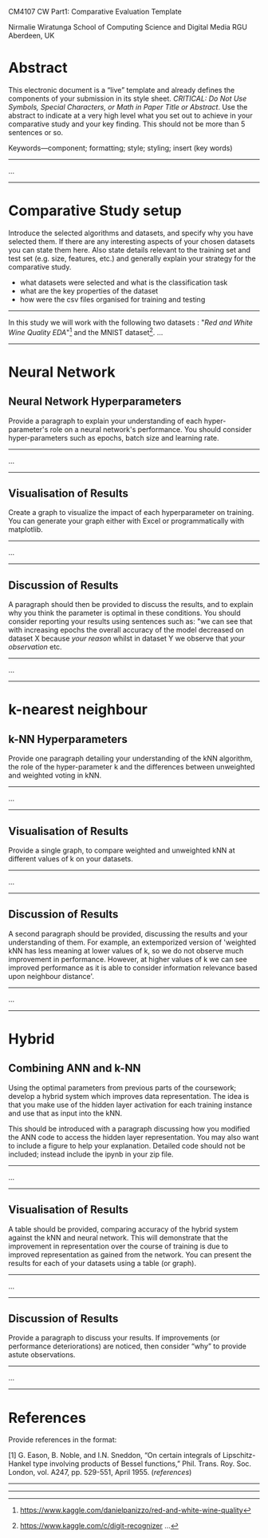 CM4107 CW Part1: Comparative Evaluation Template

Nirmalie Wiratunga
School of Computing Science and Digital Media
RGU
Aberdeen, UK

# Abstract

This electronic document is a “live” template and already defines the components of your submission in its style sheet. *CRITICAL:  Do Not Use Symbols, Special Characters, or Math in Paper Title or Abstract*. Use the abstract to indicate at a very high level what you set out to achieve in your comparative study and your key finding. This should not be more than 5 sentences or so.

Keywords—component; formatting; style; styling; insert (key words)

------

...

-----

# Comparative Study setup

Introduce the selected algorithms and datasets, and specify why you have selected them.  If there are any interesting aspects of your chosen datasets you can state them here. Also state details relevant to the training set and test set (e.g. size, features, etc.) and generally explain your strategy for the comparative study.

* what datasets were selected and what is the classification task
* what are the key properties of the dataset
* how were the csv files organised for training and testing

------

In this study we will work with the following two datasets : "*Red and White Wine Quality EDA*"[^1] and the MNIST dataset[^2].
...

-----

# Neural Network

## Neural Network Hyperparameters

Provide a paragraph to explain your understanding of each hyper-parameter's role on a neural network's performance. You should consider hyper-parameters such as epochs, batch size and learning rate.

------

...

-----

## Visualisation of Results

Create a graph to visualize the impact of each hyperparameter on training. You can generate your graph either with Excel or programmatically with matplotlib.

------

...

-----

## Discussion of Results

A paragraph should then be provided to discuss the results, and to explain why you think the parameter is optimal in these conditions. You should consider reporting your results using sentences such as: "we can see that with increasing epochs the overall accuracy of the model decreased on dataset X because *your reason* whilst in dataset Y we observe that *your observation* etc.

------

...

-----

# k-nearest neighbour

## k-NN Hyperparameters 

Provide one paragraph detailing your understanding of the kNN algorithm, the role of the hyper-parameter k and the differences between unweighted and weighted voting in kNN.

------

...

-----

## Visualisation of Results

Provide a single graph, to compare weighted and unweighted kNN at different values of k on your datasets.

------

...

-----

## Discussion of Results

A second paragraph should be provided, discussing the results and your understanding of them. For example, an extemporized version of 'weighted kNN has less meaning at lower values of k, so we do not observe  much improvement in performance. However, at higher values of k we can see improved performance as it is able to consider information relevance based upon neighbour distance'.

------

...

-----

# Hybrid

## Combining ANN and k-NN

Using the optimal parameters from previous parts of the coursework; develop a hybrid system which improves data representation. The idea is that you make use of the hidden layer activation for each training instance and use that as input into the kNN.

This should be introduced with a paragraph discussing how you modified the ANN code to access the hidden layer representation. You may also want to include a figure to help your explanation. Detailed code should not be included; instead include the ipynb in your zip file.

------

...

-----

## Visualisation of Results

A table should be provided, comparing accuracy of the hybrid system against the kNN and neural network. This will demonstrate that the improvement in representation over the course of training is due to improved representation as gained from the network. You can present the results for each of your datasets using a table (or graph).

------

...

-----

## Discussion of Results

Provide a paragraph to discuss your results. If improvements (or performance deteriorations) are noticed, then consider “why” to provide astute observations.

------

...

-----

# References

Provide references in the format: 

[1] G. Eason, B. Noble, and I.N. Sneddon, “On certain integrals of Lipschitz-Hankel type involving products of Bessel functions,” Phil. Trans. Roy. Soc. London, vol. A247, pp. 529-551, April 1955. (*references*)

------

[^1]: https://www.kaggle.com/danielpanizzo/red-and-white-wine-quality
[^2]: https://www.kaggle.com/c/digit-recognizer
...

-----